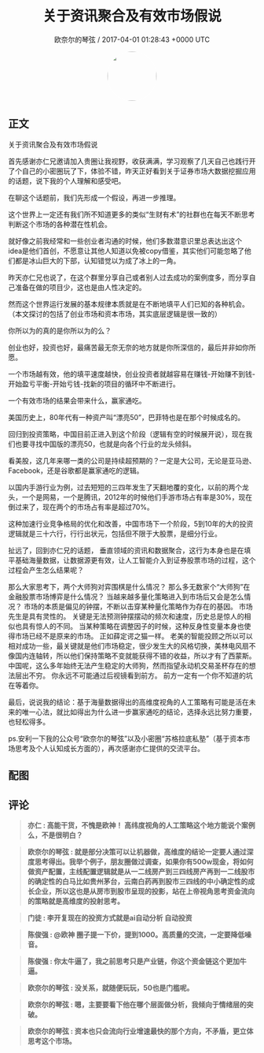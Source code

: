 <h1 align="center">关于资讯聚合及有效市场假说</h1>
<p align="center">
    <a>欧奈尔的琴弦 / 2017-04-01 01:28:43 &#43;0000 UTC</a>
</p>

<div align="center">
    <img src="https://images.zsxq.com/FsGtZpMwzcBFUQA1_13Wu0i8-joF?e=1590940799&amp;token=kIxbL07-8jAj8w1n4s9zv64FuZZNEATmlU_Vm6zD:bWGWg8h6Fe4kOx3WRRsU8G_LrNY=" width="100" height="100" style="border:1px solid;border-radius:50%; color:#ffffff"/>
</div>

## 正文

<div>
关于资讯聚合及有效市场假说

首先感谢亦仁兄邀请加入贵圈让我视野，收获满满，学习观察了几天自己也践行开了个自己的小密圈玩了下，体验不错，昨天正好看到关于证券市场大数据挖掘应用的话题，说下我的个人理解和感受吧。

在聊这个话题前，我们先形成一个假设，再进一步推理。

这个世界上一定还有我们所不知道更多的类似“生财有术”的社群也在每天不断思考判断这个市场的各种潜在性机会。

就好像之前我经常和一些创业者沟通的时候，他们多数潜意识里总表达出这个idea是他们首创，不愿意让其他人知道以免被copy借鉴，其实他们可能忽略了他们都是冰山巨大的下部，认知错觉以为成了冰上的一角。

昨天亦仁兄也说了，在这个群里分享自己或者别人过去成功的案例度多，而分享自己准备在做的项目少，这也是由人性决定的。

然而这个世界运行发展的基本规律本质就是在不断地填平人们已知的各种机会。（本文探讨的包括了创业市场和资本市场，其实底层逻辑是很一致的）

你所以为的真的是你所以为的么？

创业也好，投资也好，最痛苦最无奈无奈的地方就是你所深信的，最后并非如你所愿。

一个市场越有效，他的填平速度越快，创业投资者就越容易在赚钱-开始赚不到钱-开始盈亏平衡-开始亏钱-找新的项目的循环中不断进行。

一个有效市场的结果会带来什么，赢家通吃。

美国历史上，80年代有一种资产叫“漂亮50”，巴菲特也是在那个时候成名的。

回归到投资策略，中国目前正进入到这个阶段（逻辑有空的时候展开说），现在我们也要寻找中国版的漂亮50，也就是向各个行业的龙头倾斜。

看美股，这几年来哪一类的公司是持续超预期的？一定是大公司，无论是亚马逊、Facebook，还是谷歌都是赢家通吃的逻辑。

以国内手游行业为例，过去短短的三四年发生了天翻地覆的变化，以前的两个龙头，一个是网易，一个是腾讯，2012年的时候他们手游市场占有率是30%，现在倒过来了，现在两个的市场占有率是超过70%。

这种加速行业竞争格局的优化和改善，中国市场下一个阶段，5到10年的大的投资逻辑就是三十六行，行行出状元，包括但不限于大股票，是细分行业。

扯远了，回到亦仁兄的话题， 垂直领域的资讯和数据聚合，这行为本身也是在填平基础海量数据，让数据源更有效，让人工智能介入到证券股票市场的过程，这个过程会产生怎么结果呢？

那么大家思考下，两个大师狗对弈围棋是什么情况？
那么多无数家个“大师狗”在金融股票市场博弈是什么情况？
当越来越多量化策略进入到市场后又会是怎么情况？
市场的本质是偏见的钟摆，不断以击穿某种量化策略作为存在的基因。
市场先生是具有灵性的。
关键是无法预测钟摆摆动的频次和速度，历史总是惊人的相似也具有惊人的不同。
当某种策略在调整因子的时候，这种反身性变量本身也使得市场已经不是原来的市场。
正如薛定谔之猫一样。
老美的智能投顾之所以可以相对成功一些，最关键就是他们市场稳定，很少发生大的风格切换，美林电风扇不像国内连轴转，所以他们保持策略不变就能获得不错的收益，所以才有了西蒙斯。
中国呢，这么多年始终无法产生稳定的大师狗，然而指望永动机交易圣杯存在的想法层出不穷。
你永远不可能通过后视镜看到前方。
前方一定有一个你不知道的坑在等着你。

最后，说说我的结论：基于海量数据得出的高维度视角的人工策略有可能是活在未来的唯一心法，就比如得出为什么进一步赢家通吃的结论，选择永远比努力重要，也轻松得多。

ps.安利一下我的公众号“欧奈尔的琴弦”以及小密圈“苏格拉底私塾”（基于资本市场思考及个人认知成长方面的），再次感谢亦仁提供的交流平台。
</div>

## 配图
<div class="image" align="center">

</div>

## 评论

<div align="left">
<div>

<blockquote >
<span> <strong>亦仁 : 高能干货，不愧是欧神！ 
高纬度视角的人工策略这个地方能说个案例么，不是很明白？ </strong></span>
</blockquote>

<blockquote >
<span> <strong>欧奈尔的琴弦 : 就是部分决策可以让机器做，高维度的结论一定要人通过深度思考得出。我举个例子，朋友圈做过调查，如果你有500w现金，将如何做资产配置，主线配置逻辑就是从一二线房产到三四线房产再到一二线股市的确定性的白马比如贵州茅台，云南白药再到股市三四线的中小确定性的成长企业，所以这也是从房市到股市呈现的投影，站在上帝视角思考资金流向的策略就是高维度的投射思考。 </strong></span>
</blockquote>

<blockquote >
<span> <strong>门徒 : 李开复现在的投资方式就是ai自动分析 自动投资 </strong></span>
</blockquote>

<blockquote >
<span> <strong>陈俊强 : @欧神  圈子提一下价，提到1000。高质量的交流，一定要降低噪音。 </strong></span>
</blockquote>

<blockquote >
<span> <strong>陈俊强 : 你太牛逼了，我之前思考只是产业链，你这个资金链这个更加牛逼。 </strong></span>
</blockquote>

<blockquote >
<span> <strong>欧奈尔的琴弦 : 没关系，就随便玩玩，50也是门槛呢。 </strong></span>
</blockquote>

<blockquote >
<span> <strong>欧奈尔的琴弦 : 嗯，主要要看下他在哪个层面做分析，我倾向于情绪层的突破。 </strong></span>
</blockquote>

<blockquote >
<span> <strong>欧奈尔的琴弦 : 资本也只会流向行业增速最快的那个方向，不矛盾，更立体思考这个市场。 </strong></span>
</blockquote>

</div>
</div>